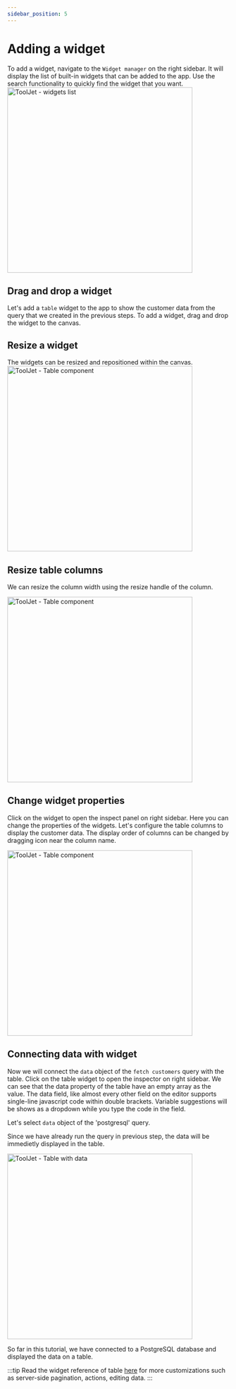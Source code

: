 ```yaml
---
sidebar_position: 5
---
```


# Adding a widget

To add a widget, navigate to the `Widget manager` on the right sidebar. It will display the list of built-in widgets that can be added to the app. Use the search functionality to quickly find the widget that you want. 
<img class="screenshot-full" src="/img/tutorial/adding-widget/adding-widget.gif" alt="ToolJet - widgets list" height="420"/>

## Drag and drop a widget
Let's add a `table` widget to the app to show the customer data from the query that we created in the previous steps.
To add a widget, drag and drop the widget to the canvas.

## Resize a widget
The widgets can be resized and repositioned within the canvas.
<img class="screenshot-full" src="/img/tutorial/adding-widget/resize-table.gif" alt="ToolJet - Table component" height="420"/>

## Resize table columns
We can resize the column width using the resize handle of the column.

<img class="screenshot-full" src="/img/tutorial/adding-widget/column-width-table.gif" alt="ToolJet - Table component" height="420"/>

## Change widget properties
Click on the widget to open the inspect panel on right sidebar. Here you can change the properties of the widgets. Let's configure the table columns to display the customer data. The display order of columns can be changed by dragging icon near the column name.

<img class="screenshot-full" src="/img/tutorial/adding-widget/widget-inspect-panel.gif" alt="ToolJet - Table component" height="420"/>

## Connecting data with widget 
Now we will connect the `data` object of the `fetch customers` query with the table. Click on the table widget to open the inspector on right sidebar. We can see that the data property of the table have an empty array as the value. The data field, like almost every other field on the editor supports single-line javascript code within double brackets. Variable suggestions will be shows as a dropdown while you type the code in the field.

Let's select `data` object of the 'postgresql' query. 

Since we have already run the query in previous step, the data will be immedietly displayed in the table.

<img class="screenshot-full" src="/img/tutorial/adding-widget/table-data.gif" alt="ToolJet - Table with data" height="420"/>

So far in this tutorial, we have connected to a PostgreSQL database and displayed the data on a table.

:::tip
Read the widget reference of table [here](/docs/widgets/table) for more customizations such as server-side pagination, actions, editing data.
:::